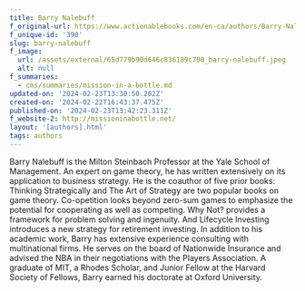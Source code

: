 ```yaml
---
title: Barry Nalebuff
f_original-url: https://www.actionablebooks.com/en-ca/authors/Barry-Nalebuff/
f_unique-id: '390'
slug: barry-nalebuff
f_image:
  url: /assets/external/65d779b90d646c836189c700_barry-nalebuff.jpeg
  alt: null
f_summaries:
  - cms/summaries/mission-in-a-bottle.md
updated-on: '2024-02-23T13:30:50.202Z'
created-on: '2024-02-22T16:43:37.475Z'
published-on: '2024-02-23T13:42:23.311Z'
f_website-2: http://missioninabottle.net/
layout: '[authors].html'
tags: authors
---
```


Barry Nalebuff is the Milton Steinbach Professor at the Yale School of Management. An expert on game theory, he has written extensively on its application to business strategy. He is the coauthor of five prior books: Thinking Strategically and The Art of Strategy are two popular books on game theory. Co-opetition looks beyond zero-sum games to emphasize the potential for cooperating as well as competing. Why Not? provides a framework for problem solving and ingenuity. And Lifecycle Investing introduces a new strategy for retirement investing. In addition to his academic work, Barry has extensive experience consulting with multinational firms. He serves on the board of Nationwide Insurance and advised the NBA in their negotiations with the Players Association. A graduate of MIT, a Rhodes Scholar, and Junior Fellow at the Harvard Society of Fellows, Barry earned his doctorate at Oxford University.
